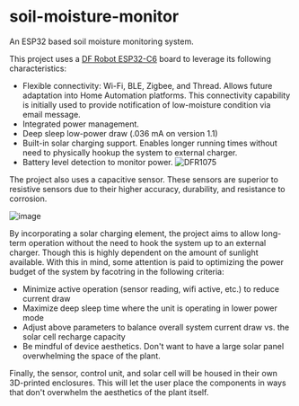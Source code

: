 # soil-moisture-monitor
An ESP32 based soil moisture monitoring system.

This project uses a [DF Robot ESP32-C6](https://wiki.dfrobot.com/SKU_DFR1075_FireBeetle_2_Board_ESP32_C6) board to leverage its following characteristics:
* Flexible connectivity:  Wi-Fi, BLE, Zigbee, and Thread. Allows future adaptation into Home Automation platforms. This connectivity capability is initially used to provide notification of low-moisture condition via email message. 
* Integrated power management.
* Deep sleep low-power draw (.036 mA on version 1.1)
* Built-in solar charging support. Enables longer running times without need to physically hookup the system to external charger.
* Battery level detection to monitor power.
![DFR1075](https://dfimg.dfrobot.com/store/cache3/data/DFR1075/DFR1075.jpg)

The project also uses a capacitive sensor. These sensors are superior to resistive sensors due to their higher accuracy, durability, and resistance to corrosion.

![image](https://github.com/user-attachments/assets/11637db9-9b52-4329-9a7a-9b18123aeb44)

By incorporating a solar charging element, the project aims to allow long-term operation without the need to hook the system up to an external charger. Though this is highly dependent on the amount of sunlight available. With this in mind, some attention is paid to optimizing the power budget of the system by facotring in the following criteria:
* Minimize active operation (sensor reading, wifi active, etc.) to reduce current draw
* Maximize deep sleep time where the unit is operating in lower power mode
* Adjust above parameters to balance overall system current draw vs. the solar cell recharge capacity
* Be mindful of device aesthetics. Don't want to have a large solar panel overwhelming the space of the plant.

Finally, the sensor, control unit, and solar cell will be housed in their own 3D-printed enclosures. This will let the user place the components in ways that don't overwhelm the aesthetics of the plant itself. 








 
